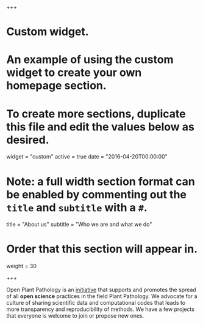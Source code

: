 +++
# Custom widget.
# An example of using the custom widget to create your own homepage section.
# To create more sections, duplicate this file and edit the values below as desired.
widget = "custom"
active = true
date = "2016-04-20T00:00:00"
# Note: a full width section format can be enabled by commenting out the `title` and `subtitle` with a `#`.
title = "About us"
subtitle = "Who we are and what we do"

# Order that this section will appear in.
weight = 30

+++

Open Plant Pathology is an <a href="pages/mission">initiative</a> that supports and promotes the spread of all <strong>open science</strong> practices in the field Plant Pathology. We advocate for a culture of sharing scientific data and computational codes that leads to more transparency and reproducibility of methods. We have a few projects that everyone is welcome to join or propose new ones.



